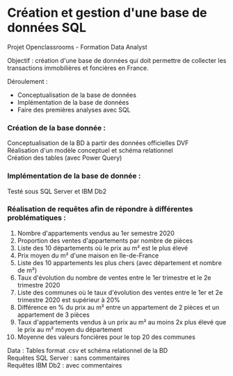 # Création et gestion d'une base de données SQL

Projet Openclassrooms - Formation Data Analyst  

Objectif : création d'une base de données qui doit permettre de collecter les transactions immobilières et foncières en France.  

Déroulement : 
- Conceptualisation de la base de données
- Implémentation de la base de données
- Faire des premières analyses avec SQL


### Création de la base donnée :

Conceptualisation de la BD à partir des données officielles DVF  
Réalisation d'un modèle conceptuel et schéma relationnel  
Création des tables (avec Power Query)


### Implémentation de la base de donnée :

Testé sous SQL Server et IBM Db2


### Réalisation de requêtes afin de répondre à différentes problématiques :

1. Nombre d'appartements vendus au 1er semestre 2020
2. Proportion des ventes d'appartements par nombre de pièces
3. Liste des 10 départements où le prix au m² est le plus élevé
4. Prix moyen du m² d'une maison en Ile-de-France
5. Liste des 10 appartements les plus chers (avec département et nombre de m²)
6. Taux d'évolution du nombre de ventes entre le 1er trimestre et le 2e trimestre 2020
7. Liste des communes où le taux d'évolution des ventes entre le 1er et 2e trimestre 2020 est supérieur à 20% 
8. Différence en % du prix au m² entre un appartement de 2 pièces et un appartement de 3 pièces
9. Taux d'appartements vendus à un prix au m² au moins 2x plus élevé que le prix au m² moyen du département
10. Moyenne des valeurs foncières pour le top 20 des communes

Data : Tables format .csv et schéma relationnel de la BD  
Requêtes SQL Server : sans commentaires  
Requêtes IBM Db2 : avec commentaires
